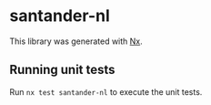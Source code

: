 # santander-nl

This library was generated with [Nx](https://nx.dev).

## Running unit tests

Run `nx test santander-nl` to execute the unit tests.
